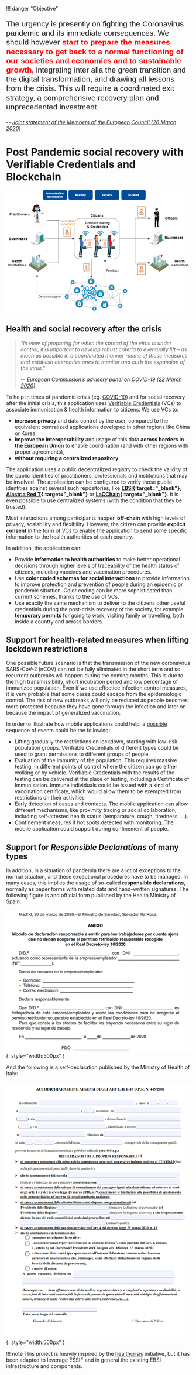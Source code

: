 
!!! danger "Objective"
    <p style="font-family:'Arial'; font-style: normal; font-size: 1.5em; line-height: 1.2">
    The urgency is presently on fighting the Coronavirus pandemic and its immediate consequences. We should however <b style="color: red;">start to prepare the measures necessary to get back to a normal functioning of our societies and economies and to sustainable growth,</b>
    integrating inter alia the green transition and the digital transformation, and drawing all lessons from the crisis. This will require a coordinated exit strategy, a comprehensive recovery plan and unprecedented investment.
    </p>
    -- <cite>[Joint statement of the Members of the European Council (26 March 2020)](https://www.consilium.europa.eu/media/43076/26-vc-euco-statement-en.pdf)</cite>

# Post Pandemic social recovery with Verifiable Credentials and Blockchain

![](images/general-overview.png)



## Health and social recovery after the crisis

> *"In view of preparing for when the spread of the virus is under control, it is important to develop robust criteria to eventually lift – as much as possible in a coordinated manner -some of these measures and establish alternative ones to monitor and curb the expansion of the virus."*
>
> -- <cite>[European Commission’s advisory panel on COVID-19 (22 March 2020)](https://ec.europa.eu/health/sites/health/files/preparedness_response/docs/ev_20200322_sr_en.pdf)</cite>

To help in times of pandemic crisis (eg. [COVID-19](https://en.wikipedia.org/wiki/2019%E2%80%9320_coronavirus_pandemic)) and for social recovery after the initial crisis, this application uses [Verifiable Credentials](https://en.wikipedia.org/wiki/Verifiable_credentials) (VCs) to associate immunisation & health information to citizens.
We use VCs to:

* **increase privacy** and data control by the user, compared to the equivalent centralized applications developed in other regions like China or Korea,
* **improve the interoperability** and usage of this data **across borders in the European Union** to enable coordination (and with other regions with proper agreements),
* **without requiring a centralized repository**.

The application uses a public decentralized registry to check the validity of the public identities of practitioners, professionals and institutions that may be involved. The application can be configured to verify those public identities against several such repositories, like **[EBSI](https://ec.europa.eu/cefdigital/wiki/display/CEFDIGITAL/EBSI){:target="_blank"}**, **[Alastria Red T](http://netstats.telsius.alastria.io/){:target="_blank"}** or **[LaCChain](https://www.iadb.org/en/news/global-alliance-promote-use-blockchain-latin-america-and-caribbean){:target="_blank"}**. It is even possible to use centralized systems (with the condition that they be trusted).

Most interactions among participants happen **off-chain** with high levels of privacy, scalability and flexibility. However, the citizen can provide **explicit consent** in the form of VCs to enable the application to send some specific information to the health authorities of each country.

In addition, the application can:

- Provide **information to health authorities** to make better operational decisions through higher levels of traceability of the health status of citizens, including vaccines and vaccination procedures.
- Use **color coded schemas for social interactions** to provide information to improve protection and prevention of people during an epidemic or pandemic situation. Color coding can be more sophisticated than current schemes, thanks to the use of VCs.
- Use exactly the same mechanism to deliver to the citizens other useful credentials during the post-crisis recovery of the society, for example **temporary permits** for going to work, visiting family or travelling, both inside a country and across borders.

## Support for health-related measures when lifting lockdown restrictions


One possible future scenario is that the transmission of the new coronavirus SARS-CoV-2 (nCOV) can not be fully eliminated in the short term and so recurrent outbreaks will happen during the coming months. This is due to the high transmissibility, short incubation period and low percentage of immunized population. Even if we use effectice infection control measures, it is very probable that some cases could escape from the epidemiologic control. The risk of new outbreaks will only be reduced as people becomes more protected because they have gone through the infection and later on because the impact of generalized vaccination.

In order to illustrate how mobile applications could help, a [possible](https://964f74da-ef80-4d30-819c-e4bc9748a9a1.filesusr.com/ugd/e7cd86_ff6a3149457f4b6c96a4f603ea9a4a02.pdf) sequence of events could be the following:

* Lifting gradually the restrictions on lockdown, starting with low-risk population groups. Verifiable Credentials of different types could be used to grant permissions to different groups of people. 
* Evaluation of the immunity of the population. This requires massive testing, in different points of control where the citizen can go either wolking or by vehicle. Verifiable Credentials with the results of the testing can be delivered at the place of testing, including a Certificate of Immunisation. Immune individuals could be issued with a kind of vaccination certificate, which would allow them to be exempted from restrictions on their activities
* Early detection of cases and contacts. The mobile application can allow different mechanisms, like proximity tracing or social collaboration, including self-attested health status (temparature, cough, tiredness, ...).
* Confinement measures if hot spots detected with monitoring. The mobile application could support during confinement of people.

## Support for *Responsible Declarations* of many types

In addition, in a situation of pandemia there are a lot of exceptions to the normal situation, and these exceptional procedures have to be managed. In many cases, this implies the usage of so-called **responsible declarations**, normally as paper forms with related data and hand-written signatures. The following figure is and official form published by the Health Ministry of Spain:

![](images/self-declaration-paper-spain.png){: style="width:500px" }

And the following is a self-declaration published by the Ministry of Health of Italy:

![](images/self-declaration-paper-italy.png){: style="width:500px" }

!!! note
    This project is heavily inspired by the [healthcrisis](https://github.com/disposableidentities/healthcrisis) initiative, but it has been adapted to leverage ESSIF and in general the existing EBSI infrastructure and components.

